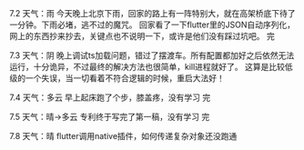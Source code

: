 7.2 天气：雨
今天晚上北京下雨，回家的路上有一阵特别大，就在高架桥底下待了一分钟。下雨必堵，逃不过的魔咒。
回家看了一下flutter里的JSON自动序列化，网上的东西抄来抄去，关键点也不说明一下，或许是他们没有踩过坑吧。
完

7.3 天气：阴
晚上调试ts加载问题，错过了摆渡车。所有配置都加好之后依然无法运行，十分诡异，不过最终的解决方法也很简单，kill进程就好了。
这算是比较低级的一个失误，当一切看着不符合逻辑的时候，重启大法好！

7.4 天气：多云
早上起床跑了个步，膝盖疼，没有学习
完

7.5 天气：晴->多云
专利终于写完了第一稿，没有学习
完

7.8 天气：晴
flutter调用native插件，如何传递复杂对象还没跑通